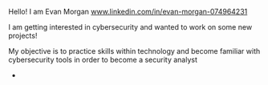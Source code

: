 Hello! I am Evan Morgan
www.linkedin.com/in/evan-morgan-074964231

I am getting interested in cybersecurity and wanted to work on some new projects!


My objective is to practice skills within technology and become familiar with cybersecurity 
tools in order to become a security analyst

- 

